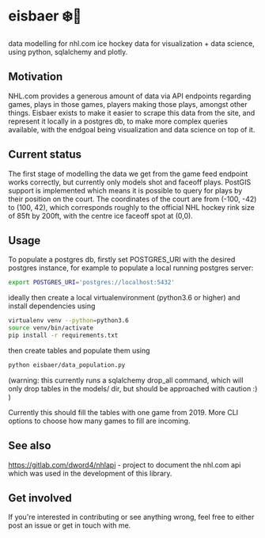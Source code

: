 # eisbaer ❄️🐻
data modelling for nhl.com ice hockey data for visualization + data science, using python, sqlalchemy and plotly.

## Motivation
NHL.com provides a generous amount of data via API endpoints regarding games, plays in those games, players making those plays, amongst other things.
Eisbaer exists to make it easier to scrape this data from the site, and represent it locally in a postgres db, to make more complex queries available,
with the endgoal being visualization and data science on top of it.

## Current status
The first stage of modelling the data we get from the game feed endpoint works correctly, but currently only models shot and faceoff plays.
PostGIS support is implemented which means it is possible to query for plays by their position on the court. The coordinates of the court are 
from (-100, -42) to (100, 42), which corresponds roughly to the official NHL hockey rink size of 85ft by 200ft, with the centre ice faceoff spot at (0,0). 

## Usage
To populate a postgres db, firstly set POSTGRES_URI with the desired postgres instance, for example to populate a local running postgres server:
```bash
export POSTGRES_URI='postgres://localhost:5432'
```
ideally then create a local virtualenvironment (python3.6 or higher) and install dependencies using
```bash
virtualenv venv --python=python3.6
source venv/bin/activate
pip install -r requirements.txt
```

then create tables and populate them using

```bash
python eisbaer/data_population.py
```
(warning: this currently runs a sqlalchemy drop_all command, which will only drop tables in the models/ dir, but should be approached with caution :) )

Currently this should fill the tables with one game from 2019. More CLI options to choose how many games to fill are incoming.

## See also
https://gitlab.com/dword4/nhlapi - project to document the nhl.com api which was used in the development of this library.


## Get involved
If you're interested in contributing or see anything wrong, feel free to either post an issue or get in touch with me.
